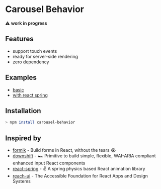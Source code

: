 # Carousel Behavior

⚠️ **work in progress**

## Features

- support touch events
- ready for server-side rendering
- zero dependency

## Examples

- [basic](/examples/default)
- [with react spring](/examples/react-spring)

## Installation

```sh
> npm install carousel-behavior
```

## Inspired by

- [formik](https://github.com/jaredpalmer/formik) - Build forms in React, without the tears 😭
- [downshift](https://github.com/downshift-js/downshift) - :racing_car: Primitive to build simple, flexible, WAI-ARIA compliant enhanced input React components
- [react-spring](https://github.com/react-spring/react-spring) - ✌️ A spring physics based React animation library
- [reach-ui](https://github.com/reach/reach-ui) - The Accessible Foundation for React Apps and Design Systems
